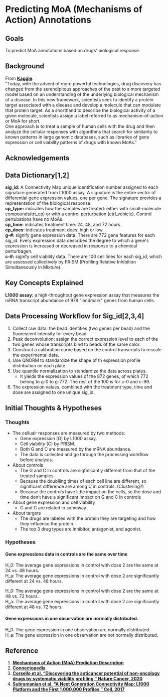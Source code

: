 # Predicting MoA (Mechanisms of Action) Annotations
## Goals
To predict MoA annotations based on drugs' biological response.
## Background
From [**Kaggle**](https://www.kaggle.com/c/lish-moa):<br>
"Today, with the advent of more powerful technologies, drug discovery has changed from the serendipitous approaches of the past to a more targeted model based on an understanding of the underlying biological mechanism of a disease. In this new framework, scientists seek to identify a protein target associated with a disease and develop a molecule that can modulate that protein target. As a shorthand to describe the biological activity of a given molecule, scientists assign a label referred to as mechanism-of-action or MoA for short.<br>
One approach is to treat a sample of human cells with the drug and then analyze the cellular responses with algorithms that search for similarity to known patterns in large genomic databases, such as libraries of gene expression or cell viability patterns of drugs with known MoAs."

## Acknowledgements

## Data Dictionary[1,2]
**sig_id:** A Connectivity Map unique identification number assigned to each signature generated from L1000 assay. A signature is the entire vector of differential gene expression values, one per gene. The signature provides a representation of the biological response.<br>
**cp_type:** indicates how the samples are treated: either with small-molecule compounds(trt_cp) or with a control perturbation (ctrl_vehicle). Control pertubations have no MoAs.<br> 
**cp_time:** indicates treatment time: 24, 48, and 72 hours.<br> 
**cp_does:** indicates treatment does: high or low.<br>
**g-#:** signify gene expression data. There are 772 gene features for each sig_id. Every expression data describes the degree to which a gene's expression is increased or decreased in response to a chemical perturbagen.<br>
**c-#:** signify cell viability data. There are 100 cell lines for each sig_id, which are assessed collectively by PRISM (Profiling Relative Inhibition Simultaneously in Mixture).<br> 

## Key Concepts Explained
**L1000 assay:** a high-throughput gene expression assay that measures the mRNA transcript abundance of 978 "landmark" genes from human cells. 

## Data Processing Workflow for Sig_id[2,3,4]
1. Collect raw data: the bead identities (two genes per bead) and the fluorescent intensity for every bead.<br>
2. Peak deconvolution: assign the correct expression level to each of the two genes whose transcripts bind to beads of the same color.<br>
3. Construct a calibration curve based on the control transcripts to rescale the experimental data.<br>
4. Use QNORM to standardize the shape of th expression profile distribution on each plate.<br>
5. Use quantile normalization to standardize the data across plates.<br> 
    - It yields the expression values of the 872 genes, of which 772 belong to g-0 to g-772. The rest of the 100 is for c-0 and c-99.<br> 
6. The expression values, combined with the treatment type, time and dose are assigned to one unique sig_id. 

## Initial Thoughts & Hypotheses
### Thoughts
- The cellualr responses are measured by two methods: 
    - Gene expression (G) by L1000 assay.
    - Cell viability (C) by PRISM.
    - Both G and C are measured by the mRNA abundance. 
    - The data is collected and go through the processing workflow before analysis.
- About controls
    - The G and C in controls are sigfinicantly different from that of the treated samples.
    - Because the doublling times of each cell line are different, so significant difference are among C in controls. (Clustering?)
    - Because the controls have little impact on the cells, so the dose and time don’t have a significant impact on G and C in controls
- About gene expression and cell viability
    -  G and C are related in someway
- About targets
    - The drugs are labeled with the protein they are targeting and how they influence the protein. 
    - The top 3 drug types are inhibitor, antagonist, and agonist. 

### Hypotheses
#### Gene expressions data in controls are the same over time
H_0: The average gene expressions in control with dose 2 are the same at 24 vs. 48 hours.<br>
H_a: The average gene expressions in control with dose 2 are significantly different at 24 vs. 48 hours.<br>

H_0: The average gene expressions in control with dose 2 are the same at 48 vs. 72 hours.<br>
H_a: The average gene expressions in control with dose 2 are significantly different at 48 vs. 72 hours.<br>

#### Gene expressions in one observation are normally distributed. 
H_0: The gene expression in one observation are normally distributed.<br>
H_a: The gene expression in one observation are not normally distributed.<br> 

## Reference
1. [**Mechanisms of Action (MoA) Prediction Description**](https://www.kaggle.com/c/lish-moa/overview/description)
2. [**Connectopedia**](https://clue.io/connectopedia/glossary)
3. [**Corsello et al. “Discovering the anticancer potential of non-oncology drugs by systematic viability profiling,” Nature Cancer, 2020**](https://doi.org/10.1038/s43018-019-0018-6)
4. [**Subramanian et al. “A Next Generation Connectivity Map: L1000 Platform and the First 1,000,000 Profiles,” Cell, 2017**](https://doi.org/10.1016/j.cell.2017.10.049)
